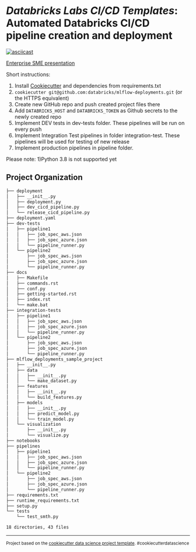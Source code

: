 

# *Databricks Labs CI/CD Templates*: Automated Databricks CI/CD pipeline creation and deployment

[![asciicast](https://asciinema.org/a/yltp4nutLlqUSQJJF6NnzTq9s.svg)](https://asciinema.org/a/yltp4nutLlqUSQJJF6NnzTq9s)

[Enterprise SME presentation](https://drive.google.com/file/d/16iZtYaVluhin1gWH76Gmht7ZL00QKuRG/view)

Short instructions: 
1) Install [Cookiecutter](https://github.com/cookiecutter/cookiecutter) and dependencies from requirements.txt
2) `cookiecutter git@github.com:databricks/mlflow-deployments.git` (or the HTTPS equivalent)
3) Create new GitHub repo and push created project files there
4) Add `DATABRICKS_HOST` and `DATABRICKS_TOKEN` as Github secrets to the newly created repo
5) Implement DEV tests in dev-tests folder. These pipelines will be run on every push
6) Implement Integration Test pipelines in folder integration-test. These pipelines will be used for testing of new release
7) Implement production pipelines in pipeline folder. 

Please note:
1)Python 3.8 is not supported yet

Project Organization
------------
```bash
├── deployment
│   ├── __init__.py
│   ├── deployment.py
│   ├── dev_cicd_pipeline.py
│   └── release_cicd_pipeline.py
├── deployment.yaml
├── dev-tests
│   ├── pipeline1
│   │   ├── job_spec_aws.json
│   │   ├── job_spec_azure.json
│   │   └── pipeline_runner.py
│   └── pipeline2
│       ├── job_spec_aws.json
│       ├── job_spec_azure.json
│       └── pipeline_runner.py
├── docs
│   ├── Makefile
│   ├── commands.rst
│   ├── conf.py
│   ├── getting-started.rst
│   ├── index.rst
│   └── make.bat
├── integration-tests
│   ├── pipeline1
│   │   ├── job_spec_aws.json
│   │   ├── job_spec_azure.json
│   │   └── pipeline_runner.py
│   └── pipeline2
│       ├── job_spec_aws.json
│       ├── job_spec_azure.json
│       └── pipeline_runner.py
├── mlflow_deployments_sample_project
│   ├── __init__.py
│   ├── data
│   │   ├── __init__.py
│   │   └── make_dataset.py
│   ├── features
│   │   ├── __init__.py
│   │   └── build_features.py
│   ├── models
│   │   ├── __init__.py
│   │   ├── predict_model.py
│   │   └── train_model.py
│   └── visualization
│       ├── __init__.py
│       └── visualize.py
├── notebooks
├── pipelines
│   ├── pipeline1
│   │   ├── job_spec_aws.json
│   │   ├── job_spec_azure.json
│   │   └── pipeline_runner.py
│   └── pipeline2
│       ├── job_spec_aws.json
│       ├── job_spec_azure.json
│       └── pipeline_runner.py
├── requirements.txt
├── runtime_requirements.txt
├── setup.py
└── tests
    └── test_smth.py

18 directories, 43 files
```
--------

<p><small>Project based on the <a target="_blank" href="https://drivendata.github.io/cookiecutter-data-science/">cookiecutter data science project template</a>. #cookiecutterdatascience</small></p>

